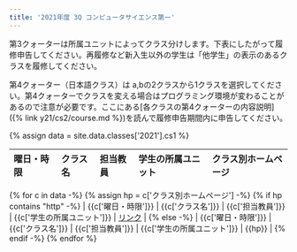```yaml
---
title: '2021年度 3Q コンピュータサイエンス第一'
---
```


第3クォーターは所属ユニットによってクラス分けします。下表にしたがって履修申告してください。再履修など新入生以外の学生は「他学生」の表示のあるクラスを履修してください。

第4クォーター（日本語クラス）は a,bの2クラスから1クラスを選択してください。第4クォーターでクラスを変える場合はプログラミング環境が変わることがあるので注意が必要です。ここにある[各クラスの第4クォーターの内容説明]({% link y21/cs2/course.md %})を読んで履修申告期間内に申告してください。

{% assign data = site.data.classes['2021'].cs1 %}

| 曜日・時限 | クラス名 | 担当教員 | 学生の所属ユニット | クラス別ホームページ |
| :--------- | :------- | :------- | :----------------- | :------------------- |
{% for c in data -%}
  {% assign hp = c['クラス別ホームページ'] -%}
  {% if hp contains "http" -%}
| {{c['曜日・時限']}} | {{c['クラス名']}} | {{c['担当教員']}} | {{c['学生の所属ユニット']}} | [リンク]({{hp}}) |
  {% else -%}
| {{c['曜日・時限']}} | {{c['クラス名']}} | {{c['担当教員']}} | {{c['学生の所属ユニット']}} | {{hp}} |
  {% endif -%}
{% endfor %}


<!-- The liquid markup introduces line breaks in markdown.
  https://stackoverflow.com/a/35643035/5850002 -->
